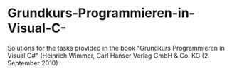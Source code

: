 # Grundkurs-Programmieren-in-Visual-C-
Solutions for the tasks provided in the book "Grundkurs Programmieren in Visual C#" (Heinrich Wimmer, Carl Hanser Verlag GmbH &amp; Co. KG (2. September 2010)
